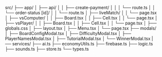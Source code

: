 src/
├── app/
│   ├── api/
│   │   ├── create-payment/
│   │   │   └── route.ts
│   │   └── order-status \[id]/
│   │       └── route.ts
│   ├── liveMatch/
│   │   └── page.tsx
│   ├── vsComputer/
│   │   ├── Board.tsx
│   │   ├── Cell.tsx
│   │   └── page.tsx
│   ├── vsPlayer/
│   │   ├── Board.tsx
│   │   ├── Cell.tsx
│   │   └── page.tsx
│   ├── globals.css
│   ├── layout.tsx
│   ├── Menu.tsx
│   └── page.tsx
├── modals/
│   ├── BoardConfigModal.tsx
│   ├── DifficultyModal.tsx
│   ├── PlayerNamesModal.tsx
│   ├── TutorialModal.tsx
│   └── WinnerModal.tsx
|── services/
    ├── ai.ts
    ├── economyUtils.ts
    ├── firebase.ts
    ├── logic.ts
    ├── sounds.ts
    ├── store.ts
    └── types.ts
